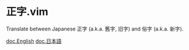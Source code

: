 正字.vim
==
Translate between Japanese 正字 (a.k.a. 舊字, 旧字) and 俗字 (a.k.a. 新字).

[doc.English](doc/seiji.txt)
[doc.日本語](doc/seiji.jax)
